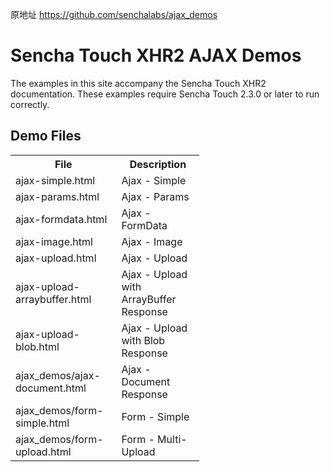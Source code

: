 原地址
https://github.com/senchalabs/ajax_demos

# Sencha Touch XHR2 AJAX Demos

The examples in this site accompany the Sencha Touch XHR2 documentation. 
These examples require Sencha Touch 2.3.0 or later to run correctly.

## Demo Files

<table style="width: 60%" border="0">
<tr><th>File</th><th>Description</th></tr>
<tr><td>ajax-simple.html</td><td>Ajax - Simple</td></tr>
<tr><td>ajax-params.html</td><td>Ajax - Params</td></tr>
<tr><td>ajax-formdata.html</td><td>Ajax - FormData</td></tr>
<tr><td>ajax-image.html</td><td>Ajax - Image</td></tr>
<tr><td>ajax-upload.html</td><td>Ajax - Upload</td></tr>
<tr><td>ajax-upload-arraybuffer.html</td><td>Ajax - Upload with ArrayBuffer Response</td></tr>
<tr><td>ajax-upload-blob.html</td><td>Ajax - Upload with Blob Response</td></tr>
<tr><td>ajax_demos/ajax-document.html</td><td>Ajax - Document Response</td></tr>
<tr><td>ajax_demos/form-simple.html</td><td>Form - Simple</td></tr>
<tr><td>ajax_demos/form-upload.html</td><td>Form - Multi-Upload</td></tr>
</table>
